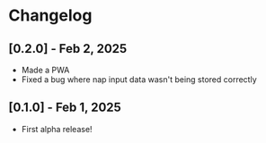 # Changelog

## [0.2.0] - Feb 2, 2025

-   Made a PWA
-   Fixed a bug where nap input data wasn't being stored correctly

## [0.1.0] - Feb 1, 2025

-   First alpha release!
